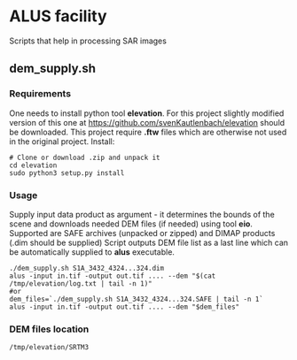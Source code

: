 # ALUS facility

Scripts that help in processing SAR images

## dem_supply.sh

### Requirements

One needs to install python tool **elevation**. For this project slightly modified version of this one at
https://github.com/svenKautlenbach/elevation should be downloaded. This project require **.ftw** files which are
otherwise not used in the original project. Install:

```
# Clone or download .zip and unpack it
cd elevation
sudo python3 setup.py install
```

### Usage

Supply input data product as argument - it determines the bounds of the scene and downloads needed DEM files (if needed)
using tool **eio**. Supported are SAFE archives (unpacked or zipped) and DIMAP products (.dim should be supplied)
Script outputs DEM file list as a last line which can be automatically supplied to **alus** executable.

```
./dem_supply.sh S1A_3432_4324...324.dim
alus -input in.tif -output out.tif .... --dem "$(cat /tmp/elevation/log.txt | tail -n 1)"
#or
dem_files=`./dem_supply.sh S1A_3432_4324...324.SAFE | tail -n 1`
alus -input in.tif -output out.tif .... --dem "$dem_files"
```

### DEM files location

```/tmp/elevation/SRTM3```
